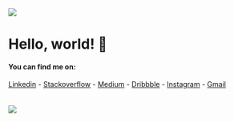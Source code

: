 <img src="https://github.com/rodricobsanchez/rodricobsanchez/rodrico sanchez.gif">

# Hello, world! 👋

#### You can find me on:
[Linkedin](https://www.linkedin.com/in/rodricobsanchez/) - [Stackoverflow](https://stackoverflow.com/users/18043328/rico) - [Medium](https://medium.com/@rodricobsanchez) - [Dribbble](https://dribbble.com/rodricobsanchez) - [Instagram](https://www.instagram.com/rodricobs/) - [Gmail](mailto:rodricobsanchez@gmail.com)
<br>
<br>
<br>
<img src="https://github-readme-stats.vercel.app/api?username=rodricobsanchez&show_icons=true&theme=radical" />
<br>
<br>
</div>

